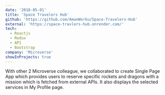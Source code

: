 ```yaml
---
date: '2018-05-01'
title: 'Space Travelers Hub'
github: 'https://github.com/AmanWorku/Space-Travelers-Hub'
external: 'https://space-travlers-hub.onrender.com/'
tech:
  - Reactjs
  - Redux
  - API
  - Bootstrap
company: 'Microverse'
showInProjects: true
---
```


With other 2 Microverse colleague, we collaborated to create Single Page App which provides users to reserve specific rockets and dragons with a mission which is fetched from external APIs. It also displays the selected services in My Profile page.
